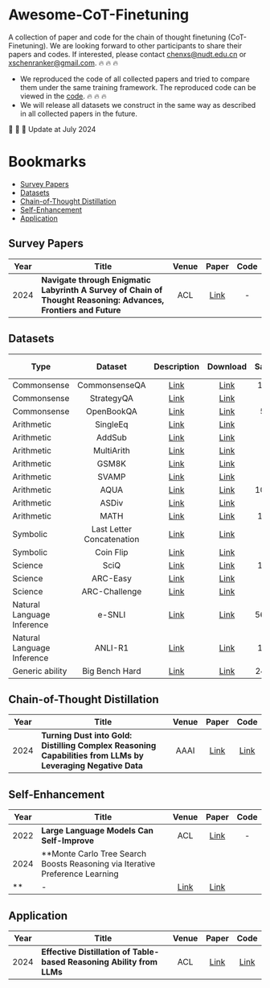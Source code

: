 # Awesome-CoT-Finetuning

A collection of paper and code for the chain of thought finetuning (CoT-Finetuning). We are looking forward to other participants to share their papers and codes. If interested, please contact chenxs@nudt.edu.cn or xschenranker@gmail.com. :fire: :fire: :fire: 

- We reproduced the code of all collected papers and tried to compare them under the same training framework. The reproduced code can be viewed in the [code](./code). :fire: :fire: :fire:
- We will release all datasets we construct in the same way as described in all collected papers in the future.

:bell: :bell: :bell: Update at July 2024


# Bookmarks
- [Survey Papers](#survey-papers-)
- [Datasets](#datasets-)
- [Chain-of-Thought Distillation](#Chain-of-Thought-Distillation-)
- [Self-Enhancement](#Self-Enhancement-)
- [Application](#Applicationt-)

## Survey Papers <span id="survey-papers-"></span>
| **Year**   | **Title**                                                                                     |  **Venue**    |                                       **Paper**                                            | **Code** | 
| ---- |----------------------------------------------------------------------------------|:--------:|:---------------------------------------------------------------------------------:|:----:|
| 2024  | **Navigate through Enigmatic Labyrinth A Survey of Chain of Thought Reasoning: Advances, Frontiers and Future**   |  ACL    |                   [Link](https://arxiv.org/abs/2309.15402)                    | -  | 

## Datasets <span id="datasets-"></span>
| **Type**                                                                                     |  **Dataset**    |                                       **Description**                                            | **Download** |**Samples**|**Choices**|**Manual Rationale**|
|----------------------------------------------------------------------------------|:--------:|:---------------------------------------------------------------------------------:|:----:|:----:|:----:|:----:|
| Commonsense   |  CommonsenseQA    |                   [Link](https://arxiv.org/abs/1811.00937)                    | [Link](https://www.tau-nlp.org/commonsenseqa)  | 12,102 | 5 | No |
| Commonsense   |   StrategyQA   |                   [Link](https://direct.mit.edu/tacl/article/doi/10.1162/tacl_a_00370/100680/Did-Aristotle-Use-a-Laptop-A-Question-Answering)                    | [Link](https://allenai.org/data/strategyqa)  | 2780 | 2 | Yes |
| Commonsense   |   OpenBookQA   |                   [Link](https://aclanthology.org/D18-1260.pdf)                    | [Link](https://leaderboard.allenai.org/open_book_qa/submissions/get-started)  | 5,957 | 4 | No |
| Arithmetic   |   SingleEq   |                   [Link](https://aclanthology.org/Q15-1042.pdf)                    | [Link](https://gitlab.cs.washington.edu/ALGES/TACL2015)  | 508| - | Yes |
| Arithmetic   |   AddSub   |                   [Link](https://aclanthology.org/D14-1058.pdf)                    | [Link](https://www.cs.washington.edu/nlp/arithmetic)  |395 | - | Yes |
| Arithmetic   |   MultiArith   |                   [Link](https://aclanthology.org/D15-1202.pdf)                    | [Link](https://github.com/wangxr14/Algebraic-Word-Problem-Solver/tree/master/data)  | 600|- | Yes |
| Arithmetic   |   GSM8K   |                   [Link](https://arxiv.org/pdf/2110.14168)                    | [Link](https://github.com/openai/grade-school-math/tree/master/grade_school_math/data)  | 8000| - | Yes |
| Arithmetic   |   SVAMP   |                   [Link](https://aclanthology.org/2021.naacl-main.168.pdf)                    | [Link](https://github.com/arkilpatel/SVAMP)  |1000 | - | Yes|
| Arithmetic   |   AQUA   |                   [Link](https://aclanthology.org/P17-1015.pdf)                    | [Link](https://github.com/google-deepmind/AQuA)  |100,000 | 5 | Yes |
| Arithmetic   |   ASDiv   |                   [Link](https://aclanthology.org/2020.acl-main.92.pdf)                    | [Link](https://github.com/chaochun/nlu-asdiv-dataset/blob/master/dataset/ASDiv.xml)  | 2305| -| Yes|
| Arithmetic   |   MATH   |                   [Link](https://arxiv.org/pdf/2103.03874)                    | [Link](https://github.com/hendrycks/math)  |12,500 | - | Yes|
| Symbolic   |  Last Letter Concatenation    |                   [Link](https://arxiv.org/pdf/2201.11903)                    | [Link](https://github.com/kojima-takeshi188/zero_shot_cot/tree/main/dataset/last_letters)  |500 | - | No |
| Symbolic   |  Coin Flip    |                   [Link](https://arxiv.org/pdf/2201.11903)                    | [Link](https://github.com/kojima-takeshi188/zero_shot_cot/tree/main/dataset/coin_flip)  |500 | 2 | No |
| Science   |  SciQ    |                   [Link](https://aclanthology.org/W17-4413.pdf)                    | [Link](https://allenai.org/data/sciq)  |13,679  | 4 | No|
| Science   |   ARC-Easy  |                   [Link](https://arxiv.org/pdf/1803.05457)                    | [Link](https://allenai.org/data/arc)  | 5197 | 4 | No |
| Science   |   ARC-Challenge   |                   [Link](https://arxiv.org/pdf/1803.05457)                    | [Link](https://allenai.org/data/arc)  | 2590 | 4 | Yes |
|  Natural Language Inference   |  e-SNLI    |                   [Link](https://papers.nips.cc/paper_files/paper/2018/file/4c7a167bb329bd92580a99ce422d6fa6-Paper.pdf)                    | [Link](https://github.com/OanaMariaCamburu/e-SNLI/tree/master/dataset)  |569,033 | 3 | Yes |
|  Natural Language Inference   |  ANLI-R1    |                   [Link](https://aclanthology.org/2020.acl-main.441.pdf)                    | [Link](https://github.com/facebookresearch/anli)  |18,946 | 3 | No | 
| Generic ability   |  Big Bench Hard    |                   [Link](https://arxiv.org/pdf/2206.04615)                    | [Link](https://github.com/google/BIG-bench/tree/main/bigbench/benchmark_tasks)  |24 tasks | \ | No|


## Chain-of-Thought Distillation <span id="Chain-of-Thought-Distillation-"></span>
| **Year**   | **Title**                                                                                     |  **Venue**    |                                       **Paper**                                            | **Code** |
| ---- |----------------------------------------------------------------------------------|:--------:|:---------------------------------------------------------------------------------:|:----:|
| 2024  | **Turning Dust into Gold: Distilling Complex Reasoning Capabilities from LLMs by Leveraging Negative Data**   |  AAAI    |                   [Link](https://ojs.aaai.org/index.php/AAAI/article/view/29821)                    | [Link](https://github.com/Yiwei98/TDG)   |

## Self-Enhancement <span id="Self-Enhancement-"></span>
| **Year**   | **Title**                                                                                     |  **Venue**    |                                       **Paper**                                            | **Code** |
| ---- |----------------------------------------------------------------------------------|:--------:|:---------------------------------------------------------------------------------:|:----:|
| 2022  | **Large Language Models Can Self-Improve**   |  ACL    |                   [Link](https://aclanthology.org/2023.emnlp-main.67/)                    | -  |
| 2024  | **Monte Carlo Tree Search Boosts Reasoning via Iterative Preference Learning
**   |  -    |                   [Link](https://arxiv.org/pdf/2405.00451)                    | [Link](https://github.com/YuxiXie/MCTS-DPO)   |

## Application <span id="Applicationt-"></span>
| **Year**   | **Title**                                                                                     |  **Venue**    |                                       **Paper**                                            | **Code** |
| ---- |----------------------------------------------------------------------------------|:--------:|:---------------------------------------------------------------------------------:|:----:|
| 2024  | **Effective Distillation of Table-based Reasoning Ability from LLMs**   |  ACL    |                   [Link](https://aclanthology.org/2024.lrec-main.492/)                    | [Link]([https://github.com/Yiwei98/TDG](https://github.com/Bernard-Yang/DistillTableCoT))  |
